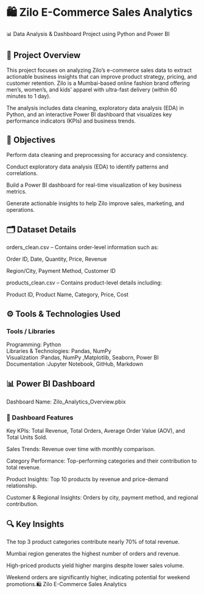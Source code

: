 # 🛍️ Zilo E-Commerce Sales Analytics
📊 Data Analysis & Dashboard Project using Python and Power BI
## 🧩 Project Overview

This project focuses on analyzing Zilo’s e-commerce sales data to extract actionable business insights that can improve product strategy, pricing, and customer retention.
Zilo is a Mumbai-based online fashion brand offering men’s, women’s, and kids’ apparel with ultra-fast delivery (within 60 minutes to 1 day).

The analysis includes data cleaning, exploratory data analysis (EDA) in Python, and an interactive Power BI dashboard that visualizes key performance indicators (KPIs) and business trends.

## 🎯 Objectives

Perform data cleaning and preprocessing for accuracy and consistency.

Conduct exploratory data analysis (EDA) to identify patterns and correlations.

Build a Power BI dashboard for real-time visualization of key business metrics.

Generate actionable insights to help Zilo improve sales, marketing, and operations.

## 🗂️ Dataset Details

orders_clean.csv – Contains order-level information such as:

Order ID, Date, Quantity, Price, Revenue

Region/City, Payment Method, Customer ID

products_clean.csv – Contains product-level details including:

Product ID, Product Name, Category, Price, Cost


## ⚙️ Tools & Technologies Used
### 	Tools / Libraries
Programming:	Python<br>
Libraries & Technologies: Pandas, NumPy	<br>
Visualization :Pandas, NumPy	,Matplotlib, Seaborn, Power BI<br>
Documentation	:Jupyter Notebook, GitHub, Markdown<br>

## 📊 Power BI Dashboard

Dashboard Name: Zilo_Analytics_Overview.pbix

### 🔹 Dashboard Features

Key KPIs: Total Revenue, Total Orders, Average Order Value (AOV), and Total Units Sold.

Sales Trends: Revenue over time with monthly comparison.

Category Performance: Top-performing categories and their contribution to total revenue.

Product Insights: Top 10 products by revenue and price-demand relationship.

Customer & Regional Insights: Orders by city, payment method, and regional contribution.

## 🔍 Key Insights

The top 3 product categories contribute nearly 70% of total revenue.

Mumbai region generates the highest number of orders and revenue.

High-priced products yield higher margins despite lower sales volume.

Weekend orders are significantly higher, indicating potential for weekend promotions.🛍️ Zilo E-Commerce Sales Analytics
